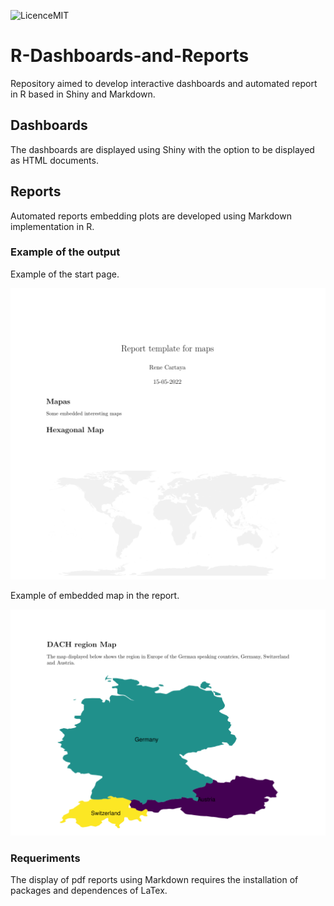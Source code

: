 ![LicenceMIT](https://img.shields.io/github/license/mashape/apistatus.svg)

# R-Dashboards-and-Reports

Repository aimed to develop interactive dashboards and automated report in R based in Shiny and Markdown.

## Dashboards

The dashboards are displayed using Shiny with the option to be displayed as HTML documents.

## Reports 

Automated reports embedding plots are developed using Markdown implementation in R. 

### Example of the output

Example of the start page.

![alt text](https://github.com/renecartaya/R-Dashboards-and-Reports/blob/main/Outputs/Maps_report.png)

Example of embedded map in the report. 

![alt text](https://github.com/renecartaya/R-Dashboards-and-Reports/blob/main/Outputs/Maps_report_2.png)

### Requeriments

The display of pdf reports using Markdown requires the installation of packages and dependences of LaTex.



